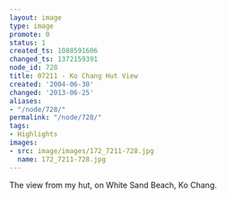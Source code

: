 ```yaml
---
layout: image
type: image
promote: 0
status: 1
created_ts: 1088591606
changed_ts: 1372159391
node_id: 728
title: 07211 - Ko Chang Hut View
created: '2004-06-30'
changed: '2013-06-25'
aliases:
- "/node/728/"
permalink: "/node/728/"
tags:
- Highlights
images:
- src: image/images/172_7211-728.jpg
  name: 172_7211-728.jpg
---
```

The view from my hut, on White Sand Beach, Ko Chang.
